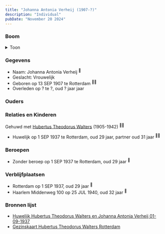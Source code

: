 ```yaml
---
title: "Johanna Antonia Verheij (1907-?)"
description: "Individual"
pubDate: "November 20 2024"
---
```


### Boom
<details><summary>Toon</summary>

![test](https://www.plantuml.com/plantuml/svg/XP91Qm8n48Nl-HL3FNWIrDLgHTGgYksXIYlsABERgPkQJIIJHHRnlpVgKZsrj-5bvhrlXepOe_DvfWNlbDcZmmnYJ7PRPtCZ9rPR1zwXuV14nejKIO94kKJJjQPixml8A8l9yLLYJuwiB_OaxbmJZSnm500mjawIMwKgsHbYxlSpL6OmW4YSXAZ2yXB5Gbn77bvjYiOWF1jlZK9Oaqj9VJy0ChpKw_Nk8_nQL6RZQJIDGixnIv6M9-ZtOeoBJMozrzGRG2E2Z-aI6a_r3hm7aPp4xAwRTxdM6pHoapZB7Dk06CQ6C3pJbKZpFAphSuPLIbPQ5wfFrC6BRrGjWCeqchLduxzeMh2OhCuqRQXoRHvSxPPCR3b9_uTgTk5jiGxJhIRC4PscB42MZFtUWQHKPdkEANUEEXU-MU1hTg2YrJRr1Mbj3u7n9CfhrcfbXoWNkGbYH4Q6x_83)
</details>

### Gegevens
- Naam: Johanna Antonia Verheij <sup><a href="../s00106/" style="text-decoration:none" title="Huwelijk Hubertus Theodorus Walters en Johanna Antonia Verheij 01-09-1937">:link:</a></sup>
- Geslacht: Vrouwelijk
- Geboren op 13 SEP 1907 te Rotterdam <sup><a href="../s00106/" style="text-decoration:none" title="Huwelijk Hubertus Theodorus Walters en Johanna Antonia Verheij 01-09-1937">:link:</a><a href="../s00234/" style="text-decoration:none" title="Gezinskaart Hubertus Theodorus Walters Rotterdam">:link:</a></sup>
- Overleden op ? te ?, oud ? jaar jaar 

### Ouders

### Relaties en Kinderen

Gehuwd met [Hubertus Theodorus Walters](../i00084/) (1905-1942) <sup><a href="../s00106/" style="text-decoration:none" title="Huwelijk Hubertus Theodorus Walters en Johanna Antonia Verheij 01-09-1937">:link:</a><a href="../s00234/" style="text-decoration:none" title="Gezinskaart Hubertus Theodorus Walters Rotterdam">:link:</a></sup>
- Huwelijk op 1 SEP 1937 te Rotterdam, oud 29 jaar, partner oud 31 jaar <sup><a href="../s00106/" style="text-decoration:none" title="Huwelijk Hubertus Theodorus Walters en Johanna Antonia Verheij 01-09-1937">:link:</a><a href="../s00234/" style="text-decoration:none" title="Gezinskaart Hubertus Theodorus Walters Rotterdam">:link:</a></sup>

### Beroepen
- Zonder beroep op 1 SEP 1937 te Rotterdam, oud 29 jaar <sup><a href="../s00106/" style="text-decoration:none" title="Huwelijk Hubertus Theodorus Walters en Johanna Antonia Verheij 01-09-1937">:link:</a></sup>

### Verblijfplaatsen
- Rotterdam  op 1 SEP 1937, oud 29 jaar  <sup><a href="../s00106/" style="text-decoration:none" title="Huwelijk Hubertus Theodorus Walters en Johanna Antonia Verheij 01-09-1937">:link:</a></sup>
- Haarlem Middenweg 100 op 25 JUL 1940, oud 32 jaar  <sup><a href="../s00234/" style="text-decoration:none" title="Gezinskaart Hubertus Theodorus Walters Rotterdam">:link:</a></sup>

### Bronnen lijst
- [Huwelijk Hubertus Theodorus Walters en Johanna Antonia Verheij 01-09-1937](../s00106/)
- [Gezinskaart Hubertus Theodorus Walters Rotterdam](../s00234/)